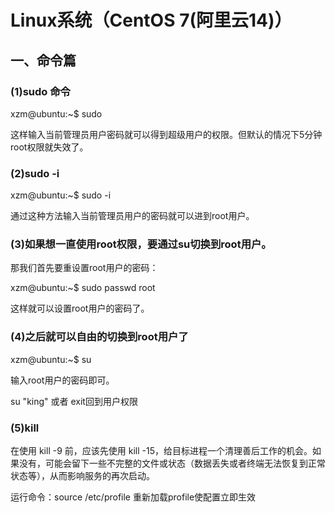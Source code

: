 # Linux系统（CentOS 7(阿里云14)）

## 一、命令篇

### (1)sudo 命令  

xzm@ubuntu:~$  sudo

这样输入当前管理员用户密码就可以得到超级用户的权限。但默认的情况下5分钟root权限就失效了。

### (2)sudo -i

xzm@ubuntu:~$  sudo -i

通过这种方法输入当前管理员用户的密码就可以进到root用户。

### (3)如果想一直使用root权限，要通过su切换到root用户。

那我们首先要重设置root用户的密码：

xzm@ubuntu:~$  sudo passwd root

这样就可以设置root用户的密码了。

### (4)之后就可以自由的切换到root用户了

xzm@ubuntu:~$  su

输入root用户的密码即可。

su "king" 或者 exit回到用户权限

### (5)kill

在使用 kill -9 前，应该先使用 kill -15，给目标进程一个清理善后工作的机会。如果没有，可能会留下一些不完整的文件或状态（数据丢失或者终端无法恢复到正常状态等），从而影响服务的再次启动。



运行命令：source /etc/profile 重新加载profile使配置立即生效


